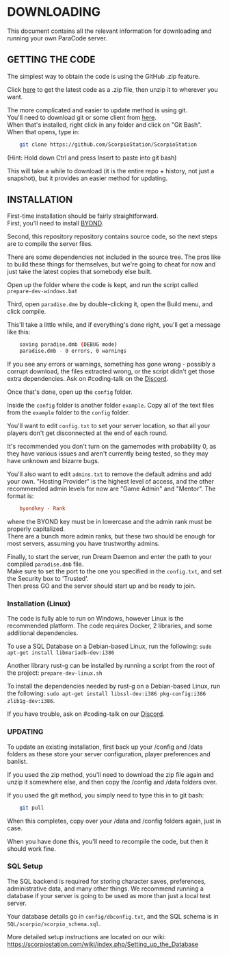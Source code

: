 # DOWNLOADING
This document contains all the relevant information for downloading and running your own ParaCode server.

## GETTING THE CODE
The simplest way to obtain the code is using the GitHub .zip feature.

Click [here](https://github.com/ScorpioStation/ScorpioStation/archive/master.zip) to get the latest code as a .zip file, then unzip it to wherever you want.

The more complicated and easier to update method is using git.  
You'll need to download git or some client from [here](http://git-scm.com/).  
When that's installed, right click in any folder and click on "Git Bash".  
When that opens, type in:

```sh
    git clone https://github.com/ScorpioStation/ScorpioStation
```

(Hint: Hold down Ctrl and press Insert to paste into git bash)

This will take a while to download (it is the entire repo + history, not just a snapshot), but it provides an easier method for updating.

## INSTALLATION
First-time installation should be fairly straightforward.  
First, you'll need to install [BYOND](https://secure.byond.com/download/).

Second, this repository repository contains source code, so the next steps
are to compile the server files.

There are some dependencies not included in the source tree. The pros
like to build these things for themselves, but we're going to cheat for now
and just take the latest copies that somebody else built.

Open up the folder where the code is kept, and run the script called
`prepare-dev-windows.bat`

Third, open `paradise.dme` by double-clicking it, open the Build menu, and
click compile.  

This'll take a little while, and if everything's done right,
you'll get a message like this:

```sh
    saving paradise.dmb (DEBUG mode)
    paradise.dmb - 0 errors, 0 warnings
```

If you see any errors or warnings, something has gone wrong - possibly a
corrupt download, the files extracted wrong, or the script didn't get those
extra dependencies. Ask on #coding-talk on the [Discord](https://scorpiostation.com/discord).

Once that's done, open up the `config` folder.  

Inside the `config` folder is another folder `example`. Copy all of the text files
from the `example` folder to the `config` folder.

You'll want to edit `config.txt` to set your server location,
so that all your players don't get disconnected at the end of each round.

It's recommended you don't turn on the gamemodes with probability 0,
as they have various issues and aren't currently being tested,
so they may have unknown and bizarre bugs.

You'll also want to edit `admins.txt` to remove the default admins and add your
own. "Hosting Provider" is the highest level of access, and the other
recommended admin levels for now are "Game Admin" and "Mentor". The format is:

```cfg
    byondkey - Rank
```

where the BYOND key must be in lowercase and the admin rank must be properly capitalized.  
There are a bunch more admin ranks, but these two should be enough for most servers,
assuming you have trustworthy admins.

Finally, to start the server,
run Dream Daemon and enter the path to your compiled `paradise.dmb` file.  
Make sure to set the port to the one you specified in the `config.txt`,
and set the Security box to 'Trusted'.  
Then press GO and the server should start up and be ready to join.

### Installation (Linux)
The code is fully able to run on Windows, however Linux is the recommended
platform. The code requires Docker, 2 libraries, and some additional
dependencies.

To use a SQL Database on a Debian-based Linux, run the following:
`sudo apt-get install libmariadb-dev:i386`

Another library rust-g can be installed by running a script from the root
of the project: `prepare-dev-linux.sh`

To install the dependencies needed by rust-g on a Debian-based Linux, run the
following:
`sudo apt-get install libssl-dev:i386 pkg-config:i386 zlib1g-dev:i386`.

If you have trouble, ask on #coding-talk on our [Discord](https://scorpiostation.com/discord).

### UPDATING
To update an existing installation, first back up your /config and /data folders
as these store your server configuration, player preferences and banlist.

If you used the zip method, you'll need to download the zip file again and
unzip it somewhere else, and then copy the /config and /data folders over.

If you used the git method, you simply need to type this in to git bash:

```sh
    git pull
```

When this completes, copy over your /data and /config folders again, just in case.

When you have done this, you'll need to recompile the code, but then it should work fine.

### SQL Setup
The SQL backend is required for storing character saves, preferences,
administrative data, and many other things. We recommend running a database
if your server is going to be used as more than just a local test server.

Your database details go in `config/dbconfig.txt`,
and the SQL schema is in `SQL/scorpio/scorpio_schema.sql`.

More detailed setup instructions are located on our wiki:
https://scorpiostation.com/wiki/index.php/Setting_up_the_Database
